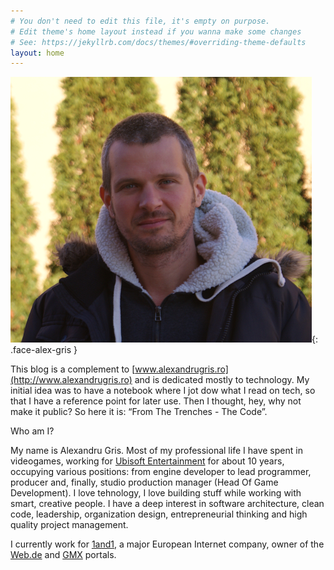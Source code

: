 ```yaml
---
# You don't need to edit this file, it's empty on purpose.
# Edit theme's home layout instead if you wanna make some changes
# See: https://jekyllrb.com/docs/themes/#overriding-theme-defaults
layout: home
---
```


![This is me](assets/me.png){: .face-alex-gris }

This blog is a complement to [www.alexandrugris.ro](http://www.alexandrugris.ro) and is dedicated mostly to technology. My initial idea was to have 
a notebook where I jot dow what I read on tech, so that I have a reference point for later use. Then I thought, hey, why not make it public? So here it is: “From The Trenches - The Code”.

Who am I?

My name is Alexandru Gris. Most of my professional life I have spent in videogames, working for [Ubisoft Entertainment](https://www.ubisoft.com/en-GB/) for about 10 years, 
occupying various positions: from engine developer to lead programmer, producer and, finally, studio production manager (Head Of Game Development). I love tehnology, I love building stuff while working with smart, creative people. 
I have a deep interest in software architecture, clean code, leadership, organization design, entrepreneurial thinking and high quality project management.

I currently work for [1and1](https://www.1und1.de/), a major European Internet company, owner of the [Web.de](https://web.de) and [GMX](https://gmx.de) portals.

